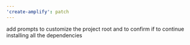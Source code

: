 ```yaml
---
'create-amplify': patch
---
```


add prompts to customize the project root and to confirm if to continue installing all the dependencies
